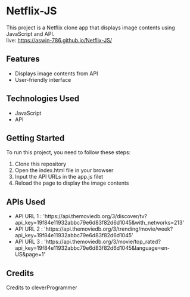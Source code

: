 # Netflix-JS
This project is a Netflix clone app that displays image contents using JavaScript and API.<br>
 live: https://aswin-786.github.io/Netflix-JS/

<h2>Features</h2>
<ul>
  <li>Displays image contents from API</li>
  <li>User-friendly interface</li>
</ul>

<h2>Technologies Used</h2>
<ul>
  <li>JavaScript</li>
  <li>API</li>
</ul>

<h2>Getting Started</h2>
To run this project, you need to follow these steps:<br>

<ol>
  <li>Clone this repository</li>
  <li>Open the index.html file in your browser</li>
   <li>Input the API URLs in the app.js filet</li>
  <li>Reload the page to display the image contents</li>
</ol>

<h2>APIs Used</h2>

<ul>
  <li>API URL 1 : 'https://api.themoviedb.org/3/discover/tv?api_key=19f84e11932abbc79e6d83f82d6d1045&with_networks=213'</li>
  <li>API URL 2 : 'https://api.themoviedb.org/3/trending/movie/week?api_key=19f84e11932abbc79e6d83f82d6d1045'</li>
  <li>API URL 3 : 'https://api.themoviedb.org/3/movie/top_rated?api_key=19f84e11932abbc79e6d83f82d6d1045&language=en-US&page=1'</li>
</ul>

<h2>Credits</h2>
Credits to cleverProgrammer
